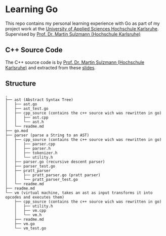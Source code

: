 # Learning Go
This repo contains my personal learning experience with Go as part of my project work at the [University of Applied Sciences Hochschule Karlsruhe](https://www.h-ka.de). Supervised by [Prof. Dr. Martin Sulzmann (Hochschule Karlsruhe)](https://www.h-ka.de/die-hochschule-karlsruhe/organisation-personen/personen-a-z/person/martin-sulzmann)

## C++ Source Code
The C++ source code is by [Prof. Dr. Martin Sulzmann (Hochschule Karlsruhe)](https://www.h-ka.de/die-hochschule-karlsruhe/organisation-personen/personen-a-z/person/martin-sulzmann) and extracted from these [slides](https://sulzmann.github.io/SoftwareProjekt/schein-neu.html#(8)).

## Structure
````
.
├── ast (Abstract Syntax Tree)
│   ├── ast.go
│   ├── ast_test.go
│   ├── cpp_source (contains the c++ source wich was rewritten in go)
│   │   ├── ast.cpp
│   │   └── ast.h
│   └── readme.md
├── go.mod
├── parser (parse a String to an AST)
│   ├── cpp_source (contains the c++ source wich was rewritten in go)
│   │   ├── parser.cpp
│   │   ├── parser.h
│   │   ├── tokenizer.h
│   │   └── utility.h
│   ├── parser.go (recursive descent parser)
│   ├── parser_test.go
│   ├── pratt_parser
│   │   ├── pratt_parser.go (pratt parser)
│   │   └── pratt_parser_test.go
│   └── readme.md
├── readme.md
└── vm (virtual machine, takes an ast as input transforms it into opcodes and executes them)
    ├── cpp_source (contains the c++ source wich was rewritten in go)
    │   ├── utility.h
    │   ├── vm.cpp
    │   └── vm.h
    ├── readme.md
    ├── vm.go
    └── vm_test.go
````
